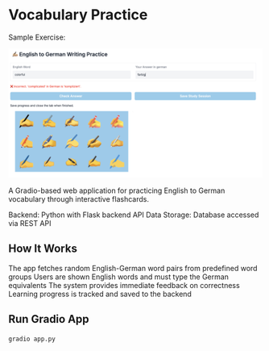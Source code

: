 # Vocabulary Practice

Sample Exercise:

![App Sample Screenshot](images/Example.png)

A Gradio-based web application for practicing English to German vocabulary through interactive flashcards.

Backend: Python with Flask backend API
Data Storage: Database accessed via REST API

## How It Works

The app fetches random English-German word pairs from predefined word groups
Users are shown English words and must type the German equivalents
The system provides immediate feedback on correctness
Learning progress is tracked and saved to the backend

## Run Gradio App

```bash
gradio app.py
```

